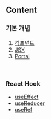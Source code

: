 ## Content

### 기본 개념

1. [컴포넌트](./basic/1.%20컴포넌트.md)
2. [JSX](./basic/2.%20JSX.md)
3. [Portal](./basic/3.%20Portal.md)

<br>

### React Hook

- [useEffect](./hook/useEffect.md)
- [useReducer](./hook/useReducer.md)
- [useRef](./hook/useRef.md)

<br>

